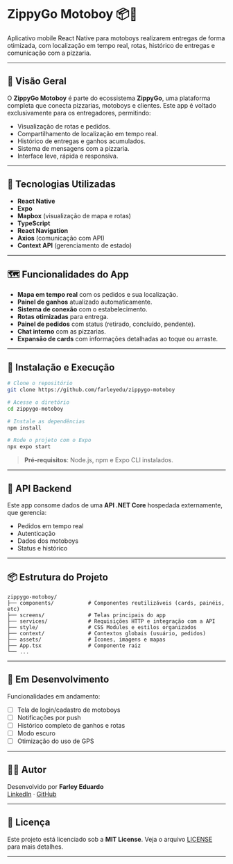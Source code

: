 # ZippyGo Motoboy 📦🛵

Aplicativo mobile React Native para motoboys realizarem entregas de forma otimizada, com localização em tempo real, rotas, histórico de entregas e comunicação com a pizzaria.

---

## 📱 Visão Geral

O **ZippyGo Motoboy** é parte do ecossistema **ZippyGo**, uma plataforma completa que conecta pizzarias, motoboys e clientes. Este app é voltado exclusivamente para os entregadores, permitindo:

- Visualização de rotas e pedidos.
- Compartilhamento de localização em tempo real.
- Histórico de entregas e ganhos acumulados.
- Sistema de mensagens com a pizzaria.
- Interface leve, rápida e responsiva.

---

## 🧱 Tecnologias Utilizadas

- **React Native**
- **Expo**
- **Mapbox** (visualização de mapa e rotas)
- **TypeScript**
- **React Navigation**
- **Axios** (comunicação com API)
- **Context API** (gerenciamento de estado)

---

## 🗺️ Funcionalidades do App

- **Mapa em tempo real** com os pedidos e sua localização.
- **Painel de ganhos** atualizado automaticamente.
- **Sistema de conexão** com o estabelecimento.
- **Rotas otimizadas** para entrega.
- **Painel de pedidos** com status (retirado, concluído, pendente).
- **Chat interno** com as pizzarias.
- **Expansão de cards** com informações detalhadas ao toque ou arraste.

---

## 🧪 Instalação e Execução

```bash
# Clone o repositório
git clone https://github.com/farleyedu/zippygo-motoboy

# Acesse o diretório
cd zippygo-motoboy

# Instale as dependências
npm install

# Rode o projeto com o Expo
npx expo start
```

> **Pré-requisitos**: Node.js, npm e Expo CLI instalados.

---

## 🔗 API Backend

Este app consome dados de uma **API .NET Core** hospedada externamente, que gerencia:
- Pedidos em tempo real
- Autenticação
- Dados dos motoboys
- Status e histórico

---

## 📦 Estrutura do Projeto

```
zippygo-motoboy/
├── components/           # Componentes reutilizáveis (cards, painéis, etc)
├── screens/              # Telas principais do app
├── services/             # Requisições HTTP e integração com a API
├── style/                # CSS Modules e estilos organizados
├── context/              # Contextos globais (usuário, pedidos)
├── assets/               # Ícones, imagens e mapas
├── App.tsx               # Componente raiz
└── ...
```

---

## 🚧 Em Desenvolvimento

Funcionalidades em andamento:

- [ ] Tela de login/cadastro de motoboys
- [ ] Notificações por push
- [ ] Histórico completo de ganhos e rotas
- [ ] Modo escuro
- [ ] Otimização do uso de GPS

---

## 🙋‍♂️ Autor

Desenvolvido por **Farley Eduardo**  
[LinkedIn](https://www.linkedin.com/in/farleyeduardo) · [GitHub](https://github.com/farleyedu)

---

## 📜 Licença

Este projeto está licenciado sob a **MIT License**. Veja o arquivo [LICENSE](LICENSE) para mais detalhes.

---


